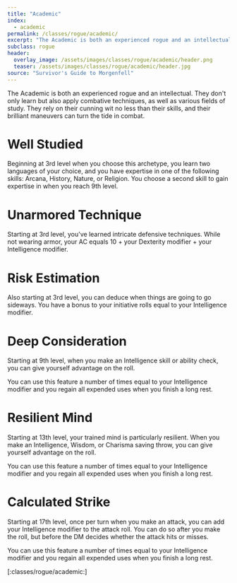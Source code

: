 ```yaml
---
title: "Academic"
index:
  - academic
permalink: /classes/rogue/academic/
excerpt: "The Academic is both an experienced rogue and an intellectual."
subclass: rogue
header:
  overlay_image: /assets/images/classes/rogue/academic/header.png
  teaser: /assets/images/classes/rogue/academic/header.jpg
source: "Survivor's Guide to Morgenfell"
---
```

The Academic is both an experienced rogue and an intellectual. They don't only learn but also apply combative techniques, as well as various fields of study. They rely on their cunning wit no less than their skills, and their brilliant maneuvers can turn the tide in combat.

# Well Studied
Beginning at 3rd level when you choose this archetype, you learn two languages of your choice, and you have expertise in one of the following skills: Arcana, History, Nature, or Religion. You choose a second skill to gain expertise in when you reach 9th level.

# Unarmored Technique
Starting at 3rd level, you've learned intricate defensive techniques. While not wearing armor, your AC equals 10 + your Dexterity modifier + your Intelligence modifier.

# Risk Estimation
Also starting at 3rd level, you can deduce when things are going to go sideways. You have a bonus to your initiative rolls equal to your Intelligence modifier.

# Deep Consideration
Starting at 9th level, when you make an Intelligence skill or ability check, you can give yourself advantage on the roll.

You can use this feature a number of times equal to your Intelligence modifier and you regain all expended uses when you finish a long rest.

# Resilient Mind
Starting at 13th level, your trained mind is particularly resilient. When you make an Intelligence, Wisdom, or Charisma saving throw, you can give yourself advantage on the roll.

You can use this feature a number of times equal to your Intelligence modifier and you regain all expended uses when you finish a long rest.

# Calculated Strike
Starting at 17th level, once per turn when you make an attack, you can add your Intelligence modifier to the attack roll. You can do so after you make the roll, but before the DM decides whether the attack hits or misses.

You can use this feature a number of times equal to your Intelligence modifier and you regain all expended uses when you finish a long rest.

[:classes/rogue/academic:]
